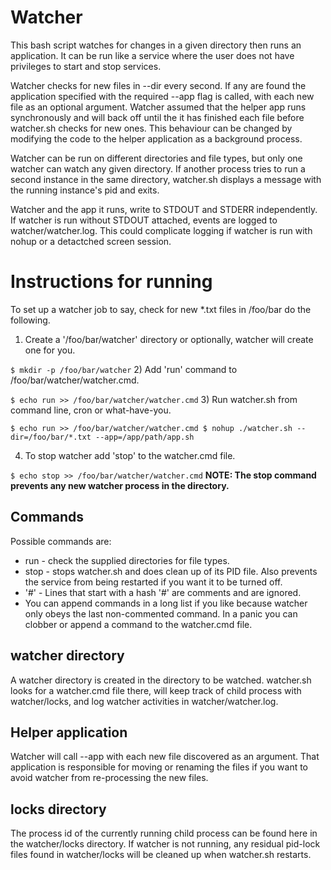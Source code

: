 # Watcher
This bash script watches for changes in a given directory then runs an application. It can be run like a service where the user does not have privileges to start and stop services.

Watcher checks for new files in --dir every second. If any are found the application specified with the required --app flag is called, with each new file as an optional argument. Watcher assumed that the helper app runs synchronously and will back off until the it has finished each file before watcher.sh checks for new ones. This behaviour can be changed by modifying the code to the helper application as a background process.

Watcher can be run on different directories and file types, but only one watcher can watch any given directory. If another process tries to run a second instance in the same directory, watcher.sh displays a message with the running instance's pid and exits.

Watcher and the app it runs, write to STDOUT and STDERR independently. If watcher is run without STDOUT attached, events are logged to watcher/watcher.log. This could complicate logging if watcher is run with nohup or a detactched screen session.

# Instructions for running
To set up a watcher job to say, check for new *.txt files in /foo/bar do the following.
1) Create a '/foo/bar/watcher' directory or optionally, watcher will create one for you. 

`$ mkdir -p /foo/bar/watcher`
2) Add 'run' command to /foo/bar/watcher/watcher.cmd.
 
`$ echo run >> /foo/bar/watcher/watcher.cmd`
3) Run watcher.sh from command line, cron or what-have-you.

`$ echo run >> /foo/bar/watcher/watcher.cmd
$ nohup ./watcher.sh --dir=/foo/bar/*.txt --app=/app/path/app.sh`

4) To stop watcher add 'stop' to the watcher.cmd file.

 `$ echo stop >> /foo/bar/watcher/watcher.cmd`
**NOTE: The stop command prevents any new watcher process in the directory.**

## Commands
Possible commands are:
* run - check the supplied directories for file types.
* stop - stops watcher.sh and does clean up of its PID file. Also prevents the service from being restarted if you want it to be turned off.
* '#' - Lines that start with a hash '#' are comments and are ignored.
* You can append commands in a long list if you like because watcher only obeys the last non-commented command. In a panic you can clobber or append a command to the watcher.cmd file.

## watcher directory
A watcher directory is created in the directory to be watched. watcher.sh looks for a watcher.cmd file there, will keep track of child process with watcher/locks, and log watcher activities in watcher/watcher.log.

## Helper application
Watcher will call --app with each new file discovered as an argument. That application is responsible for moving or renaming the files if you want to avoid watcher from re-processing the new files.

## locks directory
The process id of the currently running child process can be found here in the watcher/locks directory. If watcher is not running, any residual pid-lock files found in watcher/locks will be cleaned up when watcher.sh restarts.
